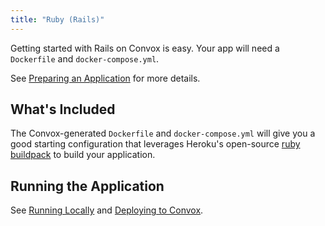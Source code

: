 ```yaml
---
title: "Ruby (Rails)"
---
```


Getting started with Rails on Convox is easy. Your app will need a `Dockerfile` and `docker-compose.yml`.

See [Preparing an Application](/docs/preparing-an-application) for more details.

## What's Included

The Convox-generated `Dockerfile` and `docker-compose.yml` will give you a good starting configuration that leverages Heroku's open-source [ruby buildpack](https://github.com/heroku/heroku-buildpack-ruby) to build your application.

## Running the Application

See [Running Locally](/docs/running-locally) and [Deploying to Convox](/docs/deploying-to-convox).

